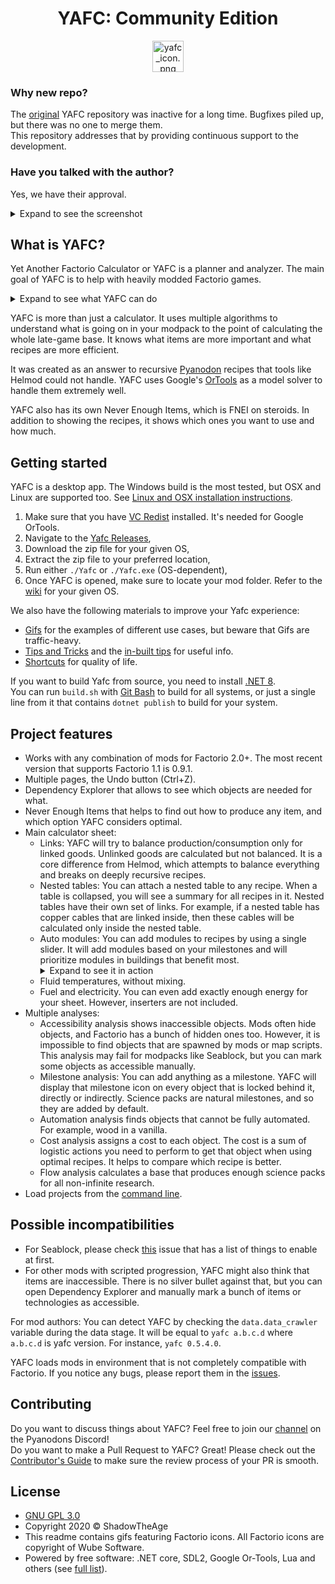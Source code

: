 <h1 align="center">YAFC: Community Edition</h1>
<p align="center"><IMG style="width:50px; height:auto;" src="Yafc/image.ico" alt="yafc_icon.png"></p>

### Why new repo?
The [original](https://github.com/ShadowTheAge/yafc) YAFC repository was inactive for a long time. Bugfixes piled up, but there was no one to merge them.  
This repository addresses that by providing continuous support to the development.

### Have you talked with the author?
Yes, we have their approval.
<details>
<summary>Expand to see the screenshot</summary>
<IMG src="/Docs/Media/yafc_author_approval.png"  alt="yafc_author_approval.png"/>
</details>

## What is YAFC?
Yet Another Factorio Calculator or YAFC is a planner and analyzer. The main goal of YAFC is to help with heavily modded Factorio games.

<details>
<summary>Expand to see what YAFC can do</summary>
<IMG src="/Docs/Media/Main.gif"  alt="Main.gif"/>
</details>

YAFC is more than just a calculator. It uses multiple algorithms to understand what is going on in your modpack to the point of calculating the whole late-game base. It knows what items are more important and what recipes are more efficient.

It was created as an answer to recursive [Pyanodon](https://mods.factorio.com/user/pyanodon) recipes that tools like Helmod could not handle. YAFC uses Google's [OrTools](https://developers.google.com/optimization) as a model solver to handle them extremely well.

YAFC also has its own Never Enough Items, which is FNEI on steroids. In addition to showing the recipes, it shows which ones you want to use and how much.

## Getting started

YAFC is a desktop app. The Windows build is the most tested, but OSX and Linux are supported too. See [Linux and OSX installation instructions](/Docs/LinuxOsxInstall.md).

1. Make sure that you have [VC Redist](https://learn.microsoft.com/en-us/cpp/windows/latest-supported-vc-redist?view=msvc-170) installed. It's needed for Google OrTools.
1. Navigate to the [Yafc Releases](https://github.com/have-fun-was-taken/yafc-ce/releases),
1. Download the zip file for your given OS,
1. Extract the zip file to your preferred location,
1. Run either `./Yafc` or `./Yafc.exe` (OS-dependent),
1. Once YAFC is opened, make sure to locate your mod folder. Refer to the [wiki](https://wiki.factorio.com/Application_directory#Locations) for your given OS.

We also have the following materials to improve your Yafc experience:
* [Gifs](/Docs/Gifs.md) for the examples of different use cases, but beware that Gifs are traffic-heavy.  
* [Tips and Tricks](/Docs/TipsAndTricks.md) and the [in-built tips](https://github.com/shpaass/yafc-ce/blob/master/Yafc/Data/Tips.txt) for useful info.
* [Shortcuts](/Docs/Shortcuts.md) for quality of life.

If you want to build Yafc from source, you need to install [.NET 8](https://dotnet.microsoft.com/en-us/download/dotnet/8.0).  
You can run `build.sh` with [Git Bash](https://git-scm.com/downloads) to build for all systems, or just a single line from it that contains `dotnet publish` to build for your system.

## Project features
- Works with any combination of mods for Factorio 2.0+. The most recent version that supports Factorio 1.1 is 0.9.1.
- Multiple pages, the Undo button (Ctrl+Z).
- Dependency Explorer that allows to see which objects are needed for what.
- Never Enough Items that helps to find out how to produce any item, and which option YAFC considers optimal.
- Main calculator sheet:
    - Links: YAFC will try to balance production/consumption only for linked goods. Unlinked goods are calculated but not balanced. It is a core difference from Helmod, which attempts to balance everything and breaks on deeply recursive recipes.
    - Nested tables: You can attach a nested table to any recipe. When a table is collapsed, you will see a summary for all recipes in it. Nested tables have their own set of links. For example, if a nested table has copper cables that are linked inside, then these cables will be calculated only inside the nested table.
    - Auto modules: You can add modules to recipes by using a single slider. It will add modules based on your milestones and will prioritize modules in buildings that benefit most. <details><summary>Expand to see it in action</summary><IMG src="/Docs/Media/AutoModules.gif"  alt="AutoModules.gif"/></details>
    - Fluid temperatures, without mixing.
    - Fuel and electricity. You can even add exactly enough energy for your sheet. However, inserters are not included.
- Multiple analyses:
    - Accessibility analysis shows inaccessible objects. Mods often hide objects, and Factorio has a bunch of hidden ones too. However, it is impossible to find objects that are spawned by mods or map scripts. This analysis may fail for modpacks like Seablock, but you can mark some objects as accessible manually.
    - Milestone analysis: You can add anything as a milestone. YAFC will display that milestone icon on every object that is locked behind it, directly or indirectly. Science packs are natural milestones, and so they are added by default.
    - Automation analysis finds objects that cannot be fully automated. For example, wood in a vanilla.
    - Cost analysis assigns a cost to each object. The cost is a sum of logistic actions you need to perform to get that object when using optimal recipes. It helps to compare which recipe is better.
    - Flow analysis calculates a base that produces enough science packs for all non-infinite research.
- Load projects from the [command line](/Docs/CLI.md).

## Possible incompatibilities

- For Seablock, please check [this](https://github.com/ShadowTheAge/yafc/issues/31) issue that has a list of things to enable at first.
- For other mods with scripted progression, YAFC might also think that items are inaccessible. There is no silver bullet against that, but you can open Dependency Explorer and manually mark a bunch of items or technologies as accessible.

For mod authors: You can detect YAFC by checking the `data.data_crawler` variable during the data stage. It will be equal to `yafc a.b.c.d` where `a.b.c.d` is yafc version. For instance, `yafc 0.5.4.0`.

YAFC loads mods in environment that is not completely compatible with Factorio. If you notice any bugs, please report them in the [issues](https://github.com/have-fun-was-taken/yafc-ce/issues).


## Contributing

Do you want to discuss things about YAFC? Feel free to join our [channel](https://discord.gg/b5VergGq75) on the Pyanodons Discord!  
Do you want to make a Pull Request to YAFC? Great! Please check out the [Contributor's Guide](Docs/CONTRIBUTING.md) to make sure the review process of your PR is smooth.

## License
- [GNU GPL 3.0](/LICENSE)
- Copyright 2020 © ShadowTheAge
- This readme contains gifs featuring Factorio icons. All Factorio icons are copyright of Wube Software.
- Powered by free software: .NET core, SDL2, Google Or-Tools, Lua and others (see [full list](/licenses.txt)).

